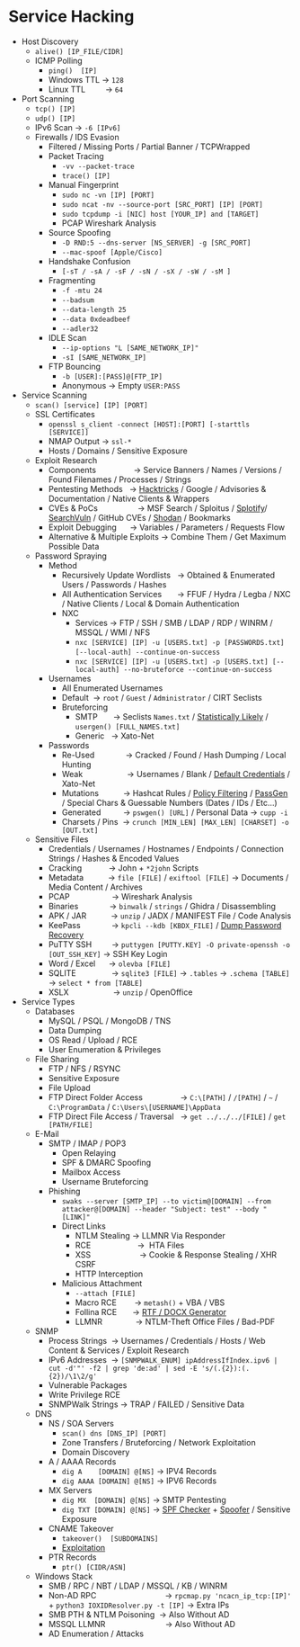 # Service Hacking
*   Host Discovery
    *   `alive() [IP_FILE/CIDR]`
    *   ICMP Polling
        *   `ping()  [IP]`
        *   Windows TTL → `128`
        *   Linux TTL         → `64`
*   Port Scanning
    *   `tcp() [IP]`
    *   `udp() [IP]`
    *   IPv6 Scan → `-6 [IPv6]`
    *   Firewalls / IDS Evasion
        *   Filtered / Missing Ports / Partial Banner / TCPWrapped
        *   Packet Tracing
            *   `-vv --packet-trace` 
            *   `trace() [IP]`
        *   Manual Fingerprint
            *   `sudo nc -vn [IP] [PORT]`
            *   `sudo ncat -nv --source-port [SRC_PORT] [IP] [PORT]`
            *   `sudo tcpdump -i [NIC] host [YOUR_IP] and [TARGET]`
            *   PCAP Wireshark Analysis
        *   Source Spoofing
            *   `-D RND:5 --dns-server [NS_SERVER] -g [SRC_PORT]`
            *   `--mac-spoof [Apple/Cisco]`
        *   Handshake Confusion
            *   `[-sT / -sA / -sF / -sN / -sX / -sW / -sM ]`
        *   Fragmenting
            *   `-f -mtu 24`
            *   `--badsum` 
            *   `--data-length 25`
            *   `--data 0xdeadbeef`
            *   `--adler32`
        *   IDLE Scan
            *   `--ip-options "L [SAME_NETWORK_IP]"`
            *   `-sI [SAME_NETWORK_IP]`
        *   FTP Bouncing
            *   `-b [USER]:[PASS]@[FTP_IP]`
            *   Anonymous → Empty `USER:PASS`
*   Service Scanning
    *   `scan() [service] [IP] [PORT]`
    *   SSL Certificates
        *   `openssl s_client -connect [HOST]:[PORT] [-starttls [SERVICE]]`
        *   NMAP Output → `ssl-*`
        *   Hosts / Domains / Sensitive Exposure
    *   Exploit Research
        *   Components                 → Service Banners / Names / Versions / Found Filenames / Processes / Strings
        *   Pentesting Methods   → [Hacktricks](https://book.hacktricks.xyz/network-services-pentesting/pentesting-web) / Google / Advisories & Documentation / Native Clients & Wrappers
        *   CVEs & PoCs                  → MSF Search / Sploitus / [Splotify](https://sploitify.haxx.it/#)/ [SearchVuln](https://search-vulns.com/) / GitHub CVEs / [Shodan](https://exploits.shodan.io/welcome) / Bookmarks
        *   Exploit Debugging      → Variables / Parameters / Requests Flow
        *   Alternative & Multiple Exploits → Combine Them / Get Maximum Possible Data
    *   Password Spraying
        *   Method
            *   Recursively Update Wordlists   → Obtained & Enumerated Users / Passwords / Hashes
            *   All Authentication Services       → FFUF / Hydra / Legba / NXC / Native Clients / Local & Domain Authentication
            *   NXC 
                *   Services → FTP / SSH / SMB / LDAP / RDP / WINRM / MSSQL / WMI / NFS
                *   `nxc [SERVICE] [IP] -u [USERS.txt] -p [PASSWORDS.txt] [--local-auth] --continue-on-success`                        
                *   `nxc [SERVICE] [IP] -u [USERS.txt] -p [USERS.txt] [--local-auth] --no-bruteforce --continue-on-success`
        *   Usernames
            *   All Enumerated Usernames
            *   Default  → `root` / `Guest` / `Administrator` / CIRT Seclists
            *   Bruteforcing
                *   SMTP       → Seclists `Names.txt` / [Statistically Likely](https://github.com/insidetrust/statistically-likely-usernames) / `usergen() [FULL_NAMES.txt]`
                *   Generic   → Xato-Net
        *   Passwords
            *   Re-Used              → Cracked / Found / Hash Dumping / Local Hunting
            *   Weak                    → Usernames / Blank / [Default Credentials](https://book.hacktricks.xyz/generic-methodologies-and-resources/brute-force#default-credentials) / Xato-Net
            *   Mutations           → Hashcat Rules / [Policy Filtering](https://academy.hackthebox.com/module/57/section/506) / [PassGen](https://weakpass.com/tools/passgen) / Special Chars & Guessable Numbers (Dates / IDs / Etc…)
            *   Generated          → `pswgen() [URL]` / Personal Data → `cupp -i`
            *   Charsets / Pins  → `crunch [MIN_LEN] [MAX_LEN] [CHARSET] -o [OUT.txt]`
    *   Sensitive Files
        *   Credentials / Usernames / Hostnames / Endpoints / Connection Strings / Hashes & Encoded Values
        *   Cracking            → John + `*2john` Scripts
        *   Metadata           → `file [FILE]` / `exiftool [FILE]` → Documents / Media Content / Archives
        *   PCAP                   → Wireshark Analysis
        *   Binaries              → `binwalk` / `strings` / Ghidra / Disassembling
        *   APK / JAR           → `unzip` / JADX / MANIFEST File / Code Analysis
        *   KeePass              → `kpcli --kdb [KBDX_FILE]` / [Dump Password Recovery](https://0xdf.gitlab.io/2024/02/10/htb-keeper.html#)
        *   PuTTY SSH         → `puttygen [PUTTY.KEY] -O private-openssh -o [OUT_SSH_KEY]` → SSH Key Login
        *   Word / Excel      → `olevba [FILE]`
        *   SQLITE                → `sqlite3 [FILE]` → `.tables` → `.schema [TABLE]` → `select * from [TABLE]`
        *   XSLX                    → `unzip` / OpenOffice
*   Service Types
    *   Databases
        *   MySQL / PSQL / MongoDB / TNS
        *   Data Dumping
        *   OS Read / Upload / RCE
        *   User Enumeration & Privileges
    *   File Sharing
        *   FTP / NFS / RSYNC
        *   Sensitive Exposure
        *   File Upload
        *   FTP Direct Folder Access                 → `C:\[PATH]` / `/[PATH]` / `~` / `C:\ProgramData` / `C:\Users\[USERNAME]\AppData` 
        *   FTP Direct File Access / Traversal   → `get ../../../[FILE]` / `get [PATH/FILE]`
    *   E-Mail
        *   SMTP / IMAP / POP3
            *   Open Relaying 
            *   SPF & DMARC Spoofing
            *   Mailbox Access
            *   Username Bruteforcing
        *   Phishing
            *   `swaks --server [SMTP_IP] --to victim@[DOMAIN] --from attacker@[DOMAIN] --header "Subject: test" --body "[LINK]"`
            *   Direct Links
                *   NTLM Stealing → LLMNR Via Responder
                *   RCE                     →  HTA Files
                *   XSS                      → Cookie & Response Stealing / XHR CSRF
                *   HTTP Interception
            *   Malicious Attachment
                *   `--attach [FILE]`
                *   Macro RCE        → `metash()` + VBA / VBS
                *   Follina RCE       → [RTF / DOCX Generator](https://github.com/maxgestic/Follina-Generator)
                *   LLMNR               → NTLM-Theft Office Files / Bad-PDF
    *   SNMP
        *   Process Strings  → Usernames / Credentials / Hosts / Web Content & Services / Exploit Research
        *   IPv6 Addresses  → `[SNMPWALK_ENUM] ipAddressIfIndex.ipv6 | cut -d'"' -f2 | grep 'de:ad' | sed -E 's/(.{2}):(.{2})/\1\2/g'`
        *   Vulnerable Packages
        *   Write Privilege RCE
        *   SNMPWalk Strings → TRAP / FAILED / Sensitive Data
    *   DNS
        *   NS / SOA Servers
            *   `scan() dns [DNS_IP] [PORT]`
            *   Zone Transfers / Bruteforcing / Network Exploitation
            *   Domain Discovery
        *   A / AAAA Records
            *   `dig A    [DOMAIN] @[NS]` → IPV4 Records
            *   `dig AAAA [DOMAIN] @[NS]` → IPV6 Records
        *   MX Servers
            *   `dig MX  [DOMAIN] @[NS]` → SMTP Pentesting
            *   `dig TXT [DOMAIN] @[NS]` → [SPF Checker](https://caniphish.com/free-phishing-tools/email-spoofing-test) + [Spoofer](https://emkei.cz/) / Sensitive Exposure
        *   CNAME Takeover
            *   `takeover()  [SUBDOMAINS]`
            *   [Exploitation](https://github.com/EdOverflow/can-i-take-over-xyz) 
        *   PTR Records
            *   `ptr() [CIDR/ASN]`
    *   Windows Stack
        *   SMB / RPC / NBT / LDAP / MSSQL / KB / WINRM
        *   Non-AD RPC                               → `rpcmap.py 'ncacn_ip_tcp:[IP]'` + `python3 IOXIDResolver.py -t [IP]` → Extra IPs
        *   SMB PTH & NTLM Poisoning  → Also Without AD
        *   MSSQL LLMNR                           → Also Without AD
        *   AD Enumeration / Attacks